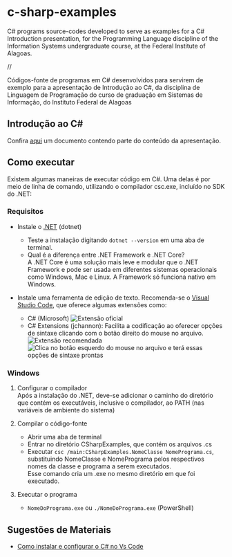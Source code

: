 # c-sharp-examples
C# programs source-codes developed to serve as examples for a C# Introduction presentation, for the Programming Language 
discipline of the Information Systems undergraduate course, at the Federal Institute of Alagoas.  

// 

Códigos-fonte de programas em C# desenvolvidos para servirem de exemplo para a apresentação de Introdução ao C#, da 
disciplina de Linguagem de Programação do curso de graduação em Sistemas de Informação, do Instituto Federal de Alagoas

## Introdução ao C#
Confira [aqui](https://swift-guan-b35.notion.site/C-37dd6626b2e94ce9812482463f1828a5) um documento contendo parte do conteúdo da apresentação.

## Como executar

Existem algumas maneiras de executar código em C#. Uma delas é por meio de linha de comando, utilizando o compilador csc.exe, incluído no SDK do .NET:

### Requisitos 

- Instale o [.NET](https://dotnet.microsoft.com/pt-br/download) (dotnet) 
    - Teste a instalação digitando ``dotnet --version`` em uma aba de terminal.
    - Qual é a diferença entre .NET Framework e .NET Core?  
        A .NET Core é uma solução mais leve e modular que o .NET Framework e pode ser usada em diferentes sistemas operacionais como Windows, Mac e Linux. A Framework só funciona nativo em Windows.


-  Instale uma ferramenta de edição de texto. Recomenda-se o [Visual Studio Code](https://code.visualstudio.com/), que oferece algumas extensões como:
    -  C# (Microsoft) 
        ![Extensão oficial](https://i.stack.imgur.com/MRbxU.png)
    -  C# Extensions (jchannon): Facilita a codificação ao oferecer opções de sintaxe clicando com o botão direito do mouse no arquivo.
         ![Extensão recomendada](https://miro.medium.com/v2/resize:fit:1400/1*UDt5DsnR9DsgolRS1jGueQ.png)
        ![Clica no botão esquerdo do mouse no arquivo e terá essas opções de sintaxe prontas](https://www.macoratti.net/21/01/vs_codext15.jpg)
        
### Windows
1. Configurar o compilador  
    Após a instalação do .NET, deve-se adicionar o caminho do diretório que contém os executáveis, inclusive o compilador, ao PATH (nas variáveis de ambiente do sistema)

2. Compilar o código-fonte  
    - Abrir uma aba de terminal
    - Entrar no diretório CSharpExamples, que contém os arquivos .cs
    - Executar ``csc /main:CSharpExamples.NomeClasse NomePrograma.cs``, substituindo NomeClasse e NomePrograma pelos respectivos nomes da classe e programa a serem executados.  
    Esse comando cria um .exe no mesmo diretório em que foi executado.
3. Executar o programa
	- ``NomeDoPrograma.exe`` ou ``./NomeDoPrograma.exe`` (PowerShell)


## Sugestões de Materiais

- [Como instalar e configurar o C# no Vs Code](https://youtu.be/S5HawDwjuUY)
